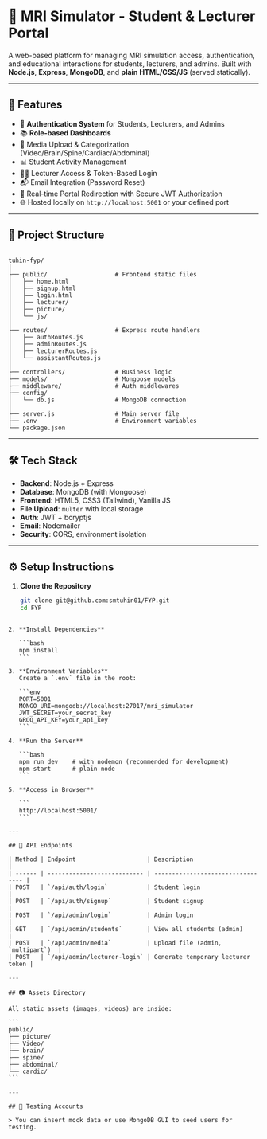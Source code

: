 # 🧠 MRI Simulator - Student & Lecturer Portal

A web-based platform for managing MRI simulation access, authentication, and educational interactions for students, lecturers, and admins. Built with **Node.js**, **Express**, **MongoDB**, and **plain HTML/CSS/JS** (served statically).

---

## 🚀 Features

- 🔐 **Authentication System** for Students, Lecturers, and Admins
- 📚 **Role-based Dashboards**
- 📁 Media Upload & Categorization (Video/Brain/Spine/Cardiac/Abdominal)
- 📊 Student Activity Management
- 🧑‍🏫 Lecturer Access & Token-Based Login
- 📬 Email Integration (Password Reset)
- 🎯 Real-time Portal Redirection with Secure JWT Authorization
- 🌐 Hosted locally on `http://localhost:5001` or your defined port

---

## 📂 Project Structure

```

tuhin-fyp/
│
├── public/                   # Frontend static files
│   ├── home.html
│   ├── signup.html
│   ├── login.html
│   ├── lecturer/
│   ├── picture/
│   └── js/
│
├── routes/                   # Express route handlers
│   ├── authRoutes.js
│   ├── adminRoutes.js
│   ├── lecturerRoutes.js
│   └── assistantRoutes.js
│
├── controllers/              # Business logic
├── models/                   # Mongoose models
├── middleware/               # Auth middlewares
├── config/
│   └── db.js                 # MongoDB connection
│
├── server.js                 # Main server file
├── .env                      # Environment variables
└── package.json

````

---

## 🛠️ Tech Stack

- **Backend**: Node.js + Express
- **Database**: MongoDB (with Mongoose)
- **Frontend**: HTML5, CSS3 (Tailwind), Vanilla JS
- **File Upload**: `multer` with local storage
- **Auth**: JWT + bcryptjs
- **Email**: Nodemailer
- **Security**: CORS, environment isolation

---

## ⚙️ Setup Instructions

1. **Clone the Repository**
   ```bash
   git clone git@github.com:smtuhin01/FYP.git
   cd FYP
````

2. **Install Dependencies**

   ```bash
   npm install
   ```

3. **Environment Variables**
   Create a `.env` file in the root:

   ```env
   PORT=5001
   MONGO_URI=mongodb://localhost:27017/mri_simulator
   JWT_SECRET=your_secret_key
   GROQ_API_KEY=your_api_key
   ```

4. **Run the Server**

   ```bash
   npm run dev    # with nodemon (recommended for development)
   npm start      # plain node
   ```

5. **Access in Browser**

   ```
   http://localhost:5001/
   ```

---

## 📌 API Endpoints

| Method | Endpoint                    | Description                       |
| ------ | --------------------------- | --------------------------------- |
| POST   | `/api/auth/login`           | Student login                     |
| POST   | `/api/auth/signup`          | Student signup                    |
| POST   | `/api/admin/login`          | Admin login                       |
| GET    | `/api/admin/students`       | View all students (admin)         |
| POST   | `/api/admin/media`          | Upload file (admin, `multipart`)  |
| POST   | `/api/admin/lecturer-login` | Generate temporary lecturer token |

---

## 📷 Assets Directory

All static assets (images, videos) are inside:

```
public/
├── picture/
├── Video/
├── brain/
├── spine/
├── abdominal/
└── cardic/
```

---

## 🧪 Testing Accounts

> You can insert mock data or use MongoDB GUI to seed users for testing.